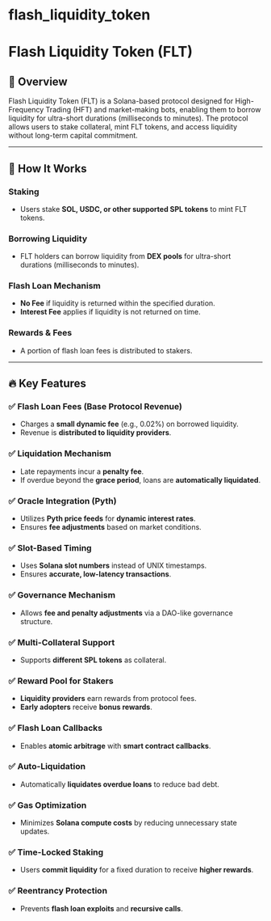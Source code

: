 # flash_liquidity_token

# Flash Liquidity Token (FLT)  

## 📌 Overview  
Flash Liquidity Token (FLT) is a Solana-based protocol designed for High-Frequency Trading (HFT) and market-making bots, enabling them to borrow liquidity for ultra-short durations (milliseconds to minutes). The protocol allows users to stake collateral, mint FLT tokens, and access liquidity without long-term capital commitment.  

---

## 🔹 How It Works  

### **Staking**  
- Users stake **SOL, USDC, or other supported SPL tokens** to mint FLT tokens.  

### **Borrowing Liquidity**  
- FLT holders can borrow liquidity from **DEX pools** for ultra-short durations (milliseconds to minutes).  

### **Flash Loan Mechanism**  
- **No Fee** if liquidity is returned within the specified duration.  
- **Interest Fee** applies if liquidity is not returned on time.  

### **Rewards & Fees**  
- A portion of flash loan fees is distributed to stakers.  

---

## 🔥 Key Features  

### ✅ **Flash Loan Fees (Base Protocol Revenue)**  
- Charges a **small dynamic fee** (e.g., 0.02%) on borrowed liquidity.  
- Revenue is **distributed to liquidity providers**.  

### ✅ **Liquidation Mechanism**  
- Late repayments incur a **penalty fee**.  
- If overdue beyond the **grace period**, loans are **automatically liquidated**.  

### ✅ **Oracle Integration (Pyth)**  
- Utilizes **Pyth price feeds** for **dynamic interest rates**.  
- Ensures **fee adjustments** based on market conditions.  

### ✅ **Slot-Based Timing**  
- Uses **Solana slot numbers** instead of UNIX timestamps.  
- Ensures **accurate, low-latency transactions**.  

### ✅ **Governance Mechanism**  
- Allows **fee and penalty adjustments** via a DAO-like governance structure.  

### ✅ **Multi-Collateral Support**  
- Supports **different SPL tokens** as collateral.  

### ✅ **Reward Pool for Stakers**  
- **Liquidity providers** earn rewards from protocol fees.  
- **Early adopters** receive **bonus rewards**.  

### ✅ **Flash Loan Callbacks**  
- Enables **atomic arbitrage** with **smart contract callbacks**.  

### ✅ **Auto-Liquidation**  
- Automatically **liquidates overdue loans** to reduce bad debt.  

### ✅ **Gas Optimization**  
- Minimizes **Solana compute costs** by reducing unnecessary state updates.  

### ✅ **Time-Locked Staking**  
- Users **commit liquidity** for a fixed duration to receive **higher rewards**.  

### ✅ **Reentrancy Protection**  
- Prevents **flash loan exploits** and **recursive calls**.  
